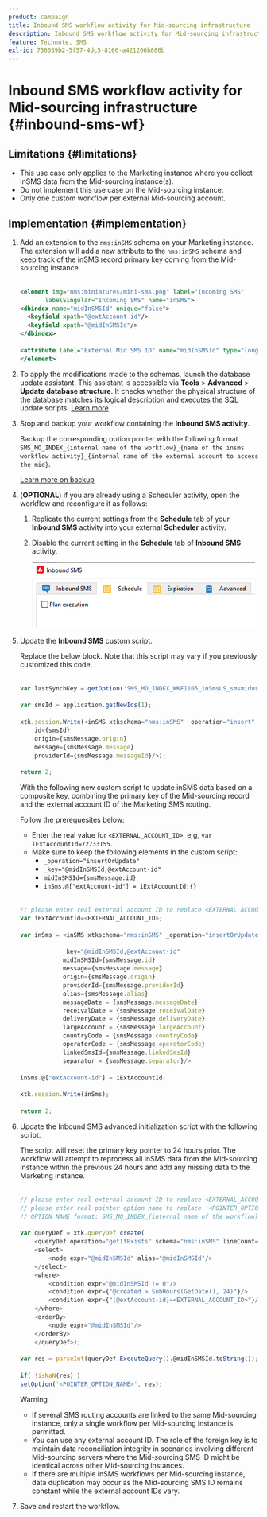 ```yaml
---
product: campaign
title: Inbound SMS workflow activity for Mid-sourcing infrastructure
description: Inbound SMS workflow activity for Mid-sourcing infrastructure
feature: Technote, SMS
exl-id: 756039b2-5f57-4dc5-8166-a421206b886b
---
```

# Inbound SMS workflow activity for Mid-sourcing infrastructure {#inbound-sms-wf}

## Limitations {#limitations}

* This use case only applies to the Marketing instance where you collect inSMS data from the Mid-sourcing instance(s).
* Do not implement this use case on the Mid-sourcing instance.
* Only one custom workflow per external Mid-sourcing account.

## Implementation {#implementation}

1. Add an extension to the `nms:inSMS` schema on your Marketing instance. The extension will add a new attribute to the `nms:inSMS` schema and keep track of the inSMS record primary key coming from the Mid-sourcing instance.

    ``` xml

    <element img="nms:miniatures/mini-sms.png" label="Incoming SMS"
           labelSingular="Incoming SMS" name="inSMS">
    <dbindex name="midInSMSId" unique="false">
      <keyfield xpath="@extAccount-id"/>
      <keyfield xpath="@midInSMSId"/>
    </dbindex>
 
    <attribute label="External Mid SMS ID" name="midInSMSId" type="long"/>
    </element>

    ```

1. To apply the modifications made to the schemas, launch the database update assistant. This assistant is accessible via **Tools** > **Advanced** > **Update database structure**. It checks whether the physical structure of the database matches its logical description and executes the SQL update scripts. [Learn more](../../configuration/using/updating-the-database-structure.md)

1. Stop and backup your workflow containing the **Inbound SMS activity**. 
    
    Backup the corresponding option pointer with the following format `SMS_MO_INDEX_{internal name of the workflow}_{name of the insms workflow activity}_{internal name of the external account to access the mid}`.

    [Learn more on backup](../../production/using/backup.md)

1. (**OPTIONAL**) if you are already using a Scheduler activity, open the workflow and reconfigure it as follows:

    1. Replicate the current settings from the **Schedule** tab of your **Inbound SMS** activity into your external **Scheduler** activity.

    1. Disable the current setting in the **Schedule** tab of **Inbound SMS** activity.

        ![](assets/inbound_sms_1.png)

1. Update the **Inbound SMS** custom script.

    Replace the below block. Note that this script may vary if you previously customized this code.

    ``` Javascript

    var lastSynchKey = getOption('SMS_MO_INDEX_WKF1105_inSmsUS_smsmidus');
 
    var smsId = application.getNewIds(1);
 
    xtk.session.Write(<inSMS xtkschema="nms:inSMS" _operation="insert"
        id={smsId}
        origin={smsMessage.origin}
        message={smsMessage.message}
        providerId={smsMessage.messageId}/>);

    return 2;
    ```

    With the following new custom script to update inSMS data based on a composite key, combining the primary key of the Mid-sourcing record and the external account ID of the Marketing SMS routing.

    Follow the prerequesites below:

    * Enter the real value for `<EXTERNAL_ACCOUNT_ID>`, e,g, `var iExtAccountId=72733155`.
    * Make sure to keep the following elements in the custom script:
        * `_operation="insertOrUpdate"`
        * `_key="@midInSMSId,@extAccount-id"`
        * `midInSMSId={smsMessage.id}`
        * `inSms.@["extAccount-id"] = iExtAccountId;{}`

    ``` Javascript

    // please enter real external account ID to replace <EXTERNAL ACCOUNT ID>
    var iExtAccountId=<EXTERNAL_ACCOUNT_ID>;
    
    var inSms = <inSMS xtkschema="nms:inSMS" _operation="insertOrUpdate"

                _key="@midInSMSId,@extAccount-id"
                midInSMSId={smsMessage.id}
                message={smsMessage.message}
                origin={smsMessage.origin}
                providerId={smsMessage.providerId}
                alias={smsMessage.alias}
                messageDate = {smsMessage.messageDate}
                receivalDate = {smsMessage.receivalDate}
                deliveryDate = {smsMessage.deliveryDate}
                largeAccount = {smsMessage.largeAccount}
                countryCode = {smsMessage.countryCode}
                operatorCode = {smsMessage.operatorCode}
                linkedSmsId={smsMessage.linkedSmsId}
                separator = {smsMessage.separator}/>

    inSms.@["extAccount-id"] = iExtAccountId;
  
    xtk.session.Write(inSms);
 
    return 2;

    ```

1. Update the Inbound SMS advanced initialization script with the following script.

    The script will reset the primary key pointer to 24 hours prior. The workflow will attempt to reprocess all inSMS data from the Mid-sourcing instance within the previous 24 hours and add any missing data to the Marketing instance.

    ``` Javascript

    // please enter real external account ID to replace <EXTERNAL_ACCOUNT_ID>
    // please enter real pointer option name to replace '<POINTER_OPTION_NAME>'
    // OPTION NAME format: SMS_MO_INDEX_{internal name of the workflow}_inSms_{internal name of the external account to access the mid}
 
    var queryDef = xtk.queryDef.create(
        <queryDef operation="getIfExists" schema="nms:inSMS" lineCount="1">
        <select>
            <node expr="@midInSMSId" alias="@midInSMSId"/>
        </select>
        <where>
            <condition expr="@midInSMSId != 0"/>
            <condition expr={"@created > SubHours(GetDate(), 24)"}/>
            <condition expr={"[@extAccount-id]=<EXTERNAL_ACCOUNT_ID>"}/>
        </where>
        <orderBy>
            <node expr="@midInSMSId"/>
        </orderBy>
        </queryDef>);
     
    var res = parseInt(queryDef.ExecuteQuery().@midInSMSId.toString());
 
    if( !isNaN(res) )
    setOption('<POINTER_OPTION_NAME>', res);

    ```

    >[!WARNING]
    >
    > * If several SMS routing accounts are linked to the same Mid-sourcing instance, only a single workflow per Mid-sourcing instance is permitted.
    > * You can use any external account ID. The role of the foreign key is to maintain data reconciliation integrity in scenarios involving different Mid-sourcing servers where the Mid-sourcing SMS ID might be identical across other Mid-sourcing instances.
    > * If there are multiple inSMS workflows per Mid-sourcing instance, data duplication may occur as the Mid-sourcing SMS ID remains constant while the external account IDs vary.

1. Save and restart the workflow.
